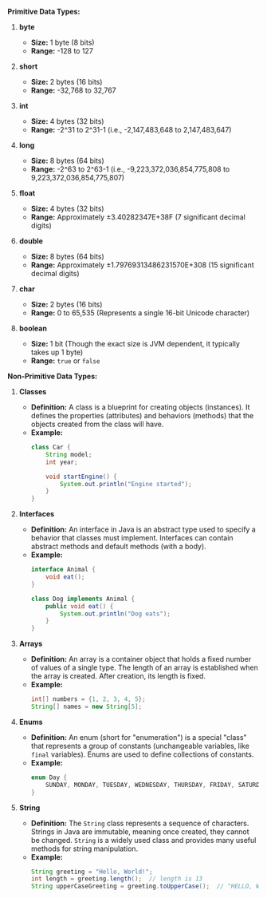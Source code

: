 **Primitive Data Types:**

1. **byte**

   - **Size:** 1 byte (8 bits)
   - **Range:** -128 to 127
2. **short**

   - **Size:** 2 bytes (16 bits)
   - **Range:** -32,768 to 32,767
3. **int**

   - **Size:** 4 bytes (32 bits)
   - **Range:** -2^31 to 2^31-1 (i.e., -2,147,483,648 to 2,147,483,647)
4. **long**

   - **Size:** 8 bytes (64 bits)
   - **Range:** -2^63 to 2^63-1 (i.e., -9,223,372,036,854,775,808 to 9,223,372,036,854,775,807)
5. **float**

   - **Size:** 4 bytes (32 bits)
   - **Range:** Approximately ±3.40282347E+38F (7 significant decimal digits)
6. **double**

   - **Size:** 8 bytes (64 bits)
   - **Range:** Approximately ±1.79769313486231570E+308 (15 significant decimal digits)
7. **char**

   - **Size:** 2 bytes (16 bits)
   - **Range:** 0 to 65,535 (Represents a single 16-bit Unicode character)
8. **boolean**

   - **Size:** 1 bit (Though the exact size is JVM dependent, it typically takes up 1 byte)
   - **Range:** `true` or `false`

**Non-Primitive Data Types:**

1. **Classes**

   - **Definition:** A class is a blueprint for creating objects (instances). It defines the properties (attributes) and behaviors (methods) that the objects created from the class will have.
   - **Example:**
     ```java
     class Car {
         String model;
         int year;

         void startEngine() {
             System.out.println("Engine started");
         }
     }
     ```
2. **Interfaces**

   - **Definition:** An interface in Java is an abstract type used to specify a behavior that classes must implement. Interfaces can contain abstract methods and default methods (with a body).
   - **Example:**
     ```java
     interface Animal {
         void eat();
     }

     class Dog implements Animal {
         public void eat() {
             System.out.println("Dog eats");
         }
     }
     ```
3. **Arrays**

   - **Definition:** An array is a container object that holds a fixed number of values of a single type. The length of an array is established when the array is created. After creation, its length is fixed.
   - **Example:**
     ```java
     int[] numbers = {1, 2, 3, 4, 5};
     String[] names = new String[5];
     ```
4. **Enums**

   - **Definition:** An enum (short for "enumeration") is a special "class" that represents a group of constants (unchangeable variables, like `final` variables). Enums are used to define collections of constants.
   - **Example:**
     ```java
     enum Day {
         SUNDAY, MONDAY, TUESDAY, WEDNESDAY, THURSDAY, FRIDAY, SATURDAY
     }
     ```
5. **String**

   - **Definition:** The `String` class represents a sequence of characters. Strings in Java are immutable, meaning once created, they cannot be changed. `String` is a widely used class and provides many useful methods for string manipulation.
   - **Example:**
     ```java
     String greeting = "Hello, World!";
     int length = greeting.length();  // length is 13
     String upperCaseGreeting = greeting.toUpperCase();  // "HELLO, WORLD!"
     ```

